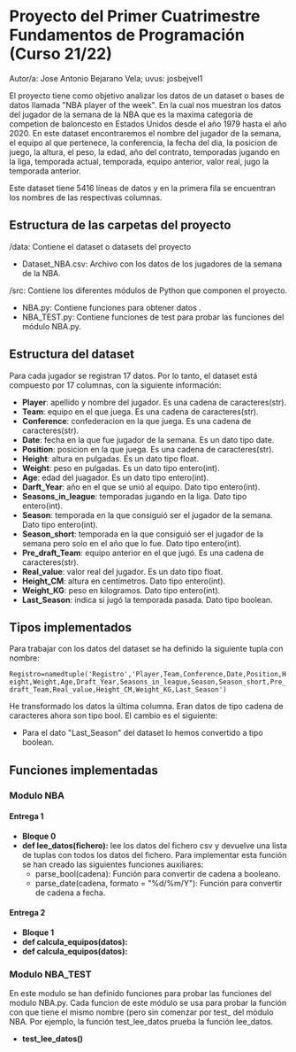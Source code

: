 # Proyecto del Primer Cuatrimestre Fundamentos de Programación (Curso 21/22)
Autor/a: Jose Antonio Bejarano Vela; uvus: josbejvel1
  
El proyecto tiene como objetivo analizar los datos de un dataset o bases de datos llamada "NBA player of the week". En la cual nos muestran los datos del jugador de la semana de la NBA que es la maxima categoria de competion de baloncesto en Estados Unidos desde el año 1979 hasta el año 2020. En este dataset encontraremos el nombre del jugador de la semana, el equipo al que pertenece, la conferencia, la fecha del dia, la posicion de juego, la altura, el peso, la edad, año del contrato, temporadas jugando en la liga, temporada actual, temporada, equipo anterior, valor real, jugo la temporada anterior.

Este dataset tiene 5416 líneas de datos y en la primera fila se encuentran los nombres de las respectivas columnas.

## Estructura de las carpetas del proyecto
/data: Contiene el dataset o datasets del proyecto
  - Dataset_NBA.csv: Archivo con los datos de los jugadores de la semana de la NBA.

/src: Contiene los diferentes módulos de Python que componen el proyecto.
  - NBA.py: Contiene funciones para obtener datos .
  - NBA_TEST.py: Contiene funciones de test para probar las funciones del módulo NBA.py.

## Estructura del dataset
Para cada jugador se registran 17 datos. Por lo tanto, el dataset está compuesto por 17 columnas, con la siguiente información:

  - **Player**: apellido y nombre del jugador. Es una cadena de caracteres(str).
  - **Team**: equipo en el que juega. Es una cadena de caracteres(str).
  - **Conference**: confederacion en la que juega. Es una cadena de caracteres(str).
  - **Date**: fecha en la que fue jugador de la semana. Es un dato tipo date.
  - **Position**: posicion en la que juega. Es una cadena de caracteres(str).
  - **Height**: altura en pulgadas. Es un dato tipo float.
  - **Weight**: peso en pulgadas. Es un dato tipo entero(int).
  - **Age**: edad del juagador. Es un dato tipo entero(int).
  - **Darft_Year**: año en el que se unió al equipo. Dato tipo entero(int).
  - **Seasons_in_league**: temporadas jugando en la liga. Dato tipo entero(int).
  - **Season**: temporada en la que consiguió ser el jugador de la semana. Dato tipo entero(int).
  - **Season_short**: temporada en la que consiguió ser el jugador de la semana pero solo en el año que lo fue. Dato tipo entero(int).
  - **Pre_draft_Team**: equipo anterior en el que jugó. Es una cadena de caracteres(str).
  - **Real_value**: valor real del jugador. Es un dato tipo float.
  - **Height_CM**: altura en centímetros. Dato tipo entero(int).
  - **Weight_KG**: peso en kilogramos. Dato tipo entero(int).
  - **Last_Season**: indica si jugó la temporada pasada. Dato tipo boolean.

## Tipos implementados
Para trabajar con los datos del dataset se ha definido la siguiente tupla con nombre:
                                              
`Registro=namedtuple('Registro','Player,Team,Conference,Date,Position,Height,Weight,Age,Draft_Year,Seasons_in_league,Season,Season_short,Pre_draft_Team,Real_value,Height_CM,Weight_KG,Last_Season')`

He transformado los datos la última columna. Eran datos de tipo cadena de caracteres ahora son tipo bool. El cambio es el siguiente:
  - Para el dato "Last_Season" del dataset lo hemos convertido a tipo boolean.

## Funciones implementadas
### Modulo NBA
#### Entrega 1
  * **Bloque 0**
  * **def lee_datos(fichero):** lee los datos del fichero csv y devuelve una lista de tuplas con todos los datos del fichero. Para implementar esta función se han creado las siguientes funciones auxiliares:
    * parse_bool(cadena): Función para convertir de cadena a booleano.
    * parse_date(cadena, formato = "%d/%m/Y"): Función para convertir de cadena a fecha.

#### Entrega 2
  * **Bloque 1**
  * **def calcula_equipos(datos):** 
  * **def calcula_equipos(datos):** 

### Modulo NBA_TEST
En este modulo se han definido funciones para probar las funciones del modulo NBA.py. Cada funcion de este módulo se usa para probar la función con que tiene el mismo nombre (pero sin comenzar por test\_ del módulo NBA. Por ejemplo, la función test_lee_datos prueba la función lee_datos.

  - **test_lee_datos()**
